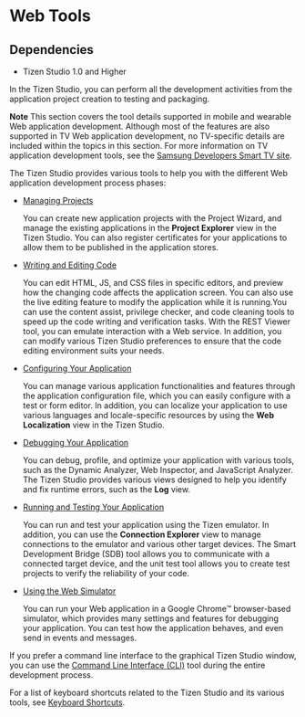 # Web Tools
## Dependencies
- Tizen Studio 1.0 and Higher


In the Tizen Studio, you can perform all the development activities from the application project creation to testing and packaging.

**Note**	This section covers the tool details supported in mobile and wearable Web application development. Although most of the features are also supported in TV Web application development, no TV-specific details are included within the topics in this section. For more information on TV application development tools, see the [Samsung Developers Smart TV site](http://developer.samsung.com/tv/develop). 

The Tizen Studio provides various tools to help you with the different Web application development process phases:

- [Managing Projects](cover_project_mgmt_w.md)	 

  You can create new application projects with the Project Wizard, and manage the existing applications in the **Project Explorer** view in the Tizen Studio. You can also register certificates for your applications to allow them to be published in the application stores.

- [Writing and Editing Code](cover_code_w.md) 

  You can edit HTML, JS, and CSS files in specific editors, and preview how the changing code affects the application screen. You can also use the live editing feature to modify the application while it is running.You can use the content assist, privilege checker, and code cleaning tools to speed up the code writing and verification tasks. With the REST Viewer tool, you can emulate interaction with a Web service. In addition, you can modify various Tizen Studio preferences to ensure that the code editing environment suits your needs.

- [Configuring Your Application](cover_configure_w.md) 

  You can manage various application functionalities and features through the application configuration file, which you can easily configure with a test or form editor. In addition, you can localize your application to use various languages and locale-specific resources by using the **Web Localization** view in the Tizen Studio.

- [Debugging Your Application](cover_debug_w.md) 

  You can debug, profile, and optimize your application with various tools, such as the Dynamic Analyzer, Web Inspector, and JavaScript Analyzer. The Tizen Studio provides various views designed to help you identify and fix runtime errors, such as the  **Log** view.

- [Running and Testing Your Application](cover_run_test_w.md) 

  You can run and test your application using the Tizen emulator. In addition, you can use the **Connection Explorer** view to manage connections to the emulator and various other target devices. The Smart Development Bridge (SDB) tool allows you to communicate with a connected target device, and the unit test tool allows you to create test projects to verify the reliability of your code.

- [Using the Web Simulator](web_simulator_w.md) 

  You can run your Web application in a Google Chrome™ browser-based simulator, which provides many settings and features for debugging your application. You can test how the application behaves, and even send in events and messages.

If you prefer a command line interface to the graphical Tizen Studio window, you can use the [Command Line Interface (CLI)](https://developer.tizen.org/development/tizen-studio/web-tools/cli) tool during the entire development process.

For a list of keyboard shortcuts related to the Tizen Studio and its various tools, see [Keyboard Shortcuts](https://developer.tizen.org/development/tizen-studio/web-tools/keyboard-shortcuts).